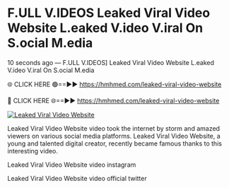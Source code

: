 # F.ULL V.IDEOS Leaked Viral Video Website L.eaked V.ideo V.iral On S.ocial M.edia

10 seconds ago — F.ULL V.IDEOS] Leaked Viral Video Website L.eaked V.ideo V.iral On S.ocial M.edia

🌐 CLICK HERE 🟢==►► https://hmhmed.com/leaked-viral-video-website

🔴 CLICK HERE 🌐==►► https://hmhmed.com/leaked-viral-video-website

[![Leaked Viral Video Website](https://i.imgur.com/dJHk4Zq.gif)](https://hmhmed.com/leaked-viral-video-website)

Leaked Viral Video Website video took the internet by storm and amazed viewers on various social media platforms. Leaked Viral Video Website, a young and talented digital creator, recently became famous thanks to this interesting video.

Leaked Viral Video Website video instagram

Leaked Viral Video Website video official twitter